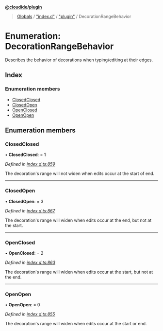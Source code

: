 **[@cloudide/plugin](../README.md)**

> [Globals](../README.md) / ["index.d"](../modules/_index_d_.md) / ["plugin"](../modules/_index_d_._plugin_.md) / DecorationRangeBehavior

# Enumeration: DecorationRangeBehavior

Describes the behavior of decorations when typing/editing at their edges.

## Index

### Enumeration members

* [ClosedClosed](_index_d_._plugin_.decorationrangebehavior.md#closedclosed)
* [ClosedOpen](_index_d_._plugin_.decorationrangebehavior.md#closedopen)
* [OpenClosed](_index_d_._plugin_.decorationrangebehavior.md#openclosed)
* [OpenOpen](_index_d_._plugin_.decorationrangebehavior.md#openopen)

## Enumeration members

### ClosedClosed

•  **ClosedClosed**:  = 1

*Defined in [index.d.ts:859](https://github.com/shuyaqian/cloudide-plugin-api/blob/9d985be/index.d.ts#L859)*

The decoration's range will not widen when edits occur at the start of end.

___

### ClosedOpen

•  **ClosedOpen**:  = 3

*Defined in [index.d.ts:867](https://github.com/shuyaqian/cloudide-plugin-api/blob/9d985be/index.d.ts#L867)*

The decoration's range will widen when edits occur at the end, but not at the start.

___

### OpenClosed

•  **OpenClosed**:  = 2

*Defined in [index.d.ts:863](https://github.com/shuyaqian/cloudide-plugin-api/blob/9d985be/index.d.ts#L863)*

The decoration's range will widen when edits occur at the start, but not at the end.

___

### OpenOpen

•  **OpenOpen**:  = 0

*Defined in [index.d.ts:855](https://github.com/shuyaqian/cloudide-plugin-api/blob/9d985be/index.d.ts#L855)*

The decoration's range will widen when edits occur at the start or end.
